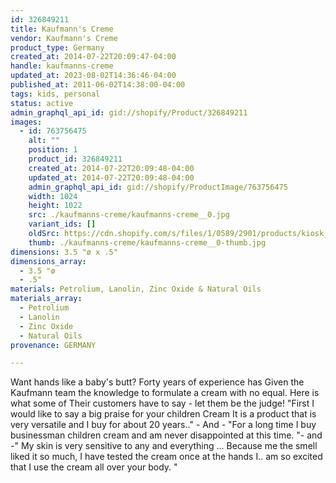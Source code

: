 ```yaml
---
id: 326849211
title: Kaufmann's Creme
vendor: Kaufmann's Creme
product_type: Germany
created_at: 2014-07-22T20:09:47-04:00
handle: kaufmanns-creme
updated_at: 2023-08-02T14:36:46-04:00
published_at: 2011-06-02T14:38:00-04:00
tags: kids, personal
status: active
admin_graphql_api_id: gid://shopify/Product/326849211
images:
  - id: 763756475
    alt: ""
    position: 1
    product_id: 326849211
    created_at: 2014-07-22T20:09:48-04:00
    updated_at: 2014-07-22T20:09:48-04:00
    admin_graphql_api_id: gid://shopify/ProductImage/763756475
    width: 1024
    height: 1022
    src: ./kaufmanns-creme/kaufmanns-creme__0.jpg
    variant_ids: []
    oldSrc: https://cdn.shopify.com/s/files/1/0589/2901/products/kiosk_kaufmanncreme.tif.jpeg?v=1406074188
    thumb: ./kaufmanns-creme/kaufmanns-creme__0-thumb.jpg
dimensions: 3.5 "ø x .5"
dimensions_array:
  - 3.5 "ø
  - .5"
materials: Petrolium, Lanolin, Zinc Oxide & Natural Oils
materials_array:
  - Petrolium
  - Lanolin
  - Zinc Oxide
  - Natural Oils
provenance: GERMANY

---
```


Want hands like a baby's butt? Forty years of experience has Given the Kaufmann team the knowledge to formulate a cream with no equal. Here is what some of Their customers have to say \- let them be the judge! "First I would like to say a big praise for your children Cream It is a product that is very versatile and I buy for about 20 years.." \- And - "For a long time I buy businessman children cream and am never disappointed at this time. "- and \-" My skin is very sensitive to any and everything ... Because me the smell liked it so much, I have tested the cream once at the hands I.. am so excited that I use the cream all over your body. "